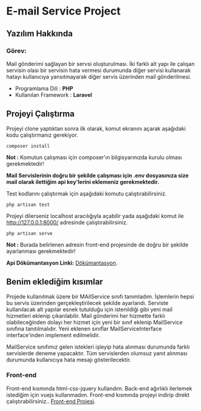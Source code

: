 # E-mail Service Project
## Yazılım Hakkında

### Görev:
Mail gönderimi sağlayan bir servsi oluşturulması. İki farklı alt yapı ile çalışan servisin olası bir servisin hata vermesi durumunda diğer servisi kullanarak hatayı kullanıcıya yansıtmayarak diğer servis üzerinden mail gönderilmesi.

- Programlama Dili : **PHP**
- Kullanılan Framework : **Laravel**

## Projeyi Çalıştırma

Projeyi clone yaptıktan sonra ilk olarak, komut ekranını açarak aşağıdaki kodu çalıştırmanız gerekiyor. 

```
composer install 
```
**Not :** Komutun çalışması için composer'ın bilgisyarınızda kurulu olması gerekmektedir!

**Mail Servislerinin doğru bir şekilde çalışması için .env dosyasınıza size mail olarak ilettiğim api key'lerini eklemeniz gerekmektedir.**

Test kodlarını çalıştırmak için aşağıdaki komutu çalıştırabilirsiniz.
```
php artisan test 
```

Projeyi dilerseniz localhost aracılığıyla açabilir yada aşağıdaki komut ile http://127.0.0.1:8000/ adresinde çalıştırabilirsiniz.
```
php artisan serve
```
**Not :** Burada belirlenen adresin front-end projesinde de doğru bir şekilde ayarlanması gerekmektedir!

**Api Dökümantasyon Linki:**  [Dökümantasyon](https://documenter.getpostman.com/view/11272295/UVkmSHkt).

## Benim eklediğim kısımlar
Projede kullanılmak üzere bir MAilService sınıfı tanımladım. İşlemlerin hepsi bu servis üzerinden gerçekleştirilecek şekilde ayarlandı. Serviste kullanılacak alt yapılar esnek tutulduğu için istenildiği gibi yeni mail hizmetleri eklenip çıkarılabilir. Mail gönderimi her hizmette farklı olabileceğinden dolayı her hizmet için yeni bir sınıf eklenip MailService sınıfına tanıtılmalıdır. Yeni eklenen sınıflar MailServiceInterface interface'inden implement edilmelidir. 

MailService sınıfımız gelen istekleri işleyip hata alınması durumunda farklı servislerde deneme yapacaktır. Tüm servislerden olumsuz yanıt alınması durumunda kullanıcıya hata mesajı gösterilecektir. 

### Front-end
Front-end kısmında html-css-jquery kullandım. Back-end ağırlıklı ilerlemek istediğim için vuejs kullanmadım. Front-end kısmında projeyi indirip direkt çalıştırabilirsiniz..
[Front-end Projesi](https://github.com/ibrahimcadirci/emailServie-frontend).



